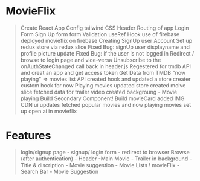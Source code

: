 # MovieFlix 
 > Create React App
 > Config tailwind CSS
 > Header
 > Routing of app
 > Login Form
 > Sign Up form 
 > form Validation
 > useRef Hook
 > use of firebase
 > deployed movieflix on firebase
 > Creating SignUp user Account
 > Set up redux store via redux slice
 > Fixed Bug: signUp user displayname and profile picture update
 > Fixed Bug: if the user is not logged in Redirect / browse to login page and vice-versa
 > Unsubscribe to the onAuthStateChanged call back in header.js
 > Regestered for tmdb API and creat an app and get access token
 > Get Data from TMDB "now playing" => movies list API 
 > created hook and updated a store 
 > creater custom hook for now Playing movies
 > updated store 
 > created moive slice
 > fetched data for trailer video 
 > created backgroung - Movie playing
 > Build Secondary Component!
 > Build movieCard 
 > added IMG CDN
 > ui updates 
 > fetched popular movies and now playing movies
 > set up open ai in movieflix

# Features 
 > login/signup page
    - signup/ login form
    - redirect to browser
 > Browse (after authentication)
    - Header
    -Main Movie
        - Trailer in background
        - Title & discription
        - Movie suggestion
        - Movie Lists !
 > movieFlix
    - Search Bar
    - Movie Suggestion